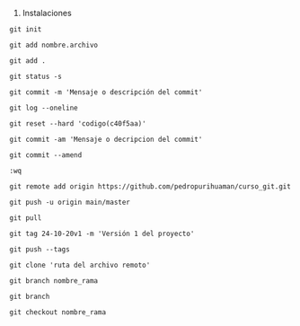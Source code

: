 <!-- Lista de comandos de git -->
<!-- Clase -1  -->

1. Instalaciones

<!-- Clase - 2  -->

<!-- 1. Crear repositorio -->
<!-- Inicia el repositorio -->

    git init

<!-- 2. Agregar archivos y directiorios a repositorio -->
  <!-- 2.1 Agrega un archivo en especifico.  -->

    git add nombre.archivo

  <!-- 2.2 Agrega todo los archivo -->

    git add .

<!-- 3. Indica el estado de los archivos y directorios -->

    git status -s

<!-- 4. Respaldar archivos y directorios en repositorios -->

    git commit -m 'Mensaje o descripción del commit'

<!-- 5. Muestra el listado de las copias -->

    git log --oneline

<!-- 6. Restaura el archivo -->

    git reset --hard 'codigo(c40f5aa)'

<!-- Clase - 3  -->
<!-- 7. Agrega los archivos y realiza un replado (commit) -->

    git commit -am 'Mensaje o decripcion del commit'

<!-- 8. Abrir el editor vim -->

    git commit --amend

<!-- 9. Para cerrar el editor vim -->

    :wq

<!-- 10. Para subir los archivos a github -->

    git remote add origin https://github.com/pedropurihuaman/curso_git.git

<!-- 11. Para actualizar y subir las modificaciones -->

    git push -u origin main/master

<!-- Clase - 4  -->
<!-- 12. Para traer la información de remoto a local -->

    git pull

<!-- 13. Creando tags -->
  <!-- git tag 'nombre archivo' -m 'Descripcion' -->

    git tag 24-10-20v1 -m 'Versión 1 del proyecto'

<!-- 14. Subiendo tags -->

    git push --tags

<!-- 15. Clana un repositorio  -->

    git clone 'ruta del archivo remoto'

<!-- Clase - 5  -- RAMAS O BRANCH -->
<!-- 16. Crear rama -->

    git branch nombre_rama

<!-- 17. Muestra en que rama te encuentras -->

    git branch

<!-- 18. Te mueves entre ramas -->

    git checkout nombre_rama

<!-- Clase - 6  -->
<!-- Clase - 7  -->
<!-- Clase - 8  -->
<!-- Clase - 9  -->
<!-- Clase - 10  -->
<!-- Clase - 11  -->
<!-- Clase - 12  -->
<!-- Clase - 13  -->
<!-- Clase - 14  -->
<!-- Clase - 15  -->
<!-- Clase - 16  -->
